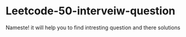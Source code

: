 # Leetcode-50-interveiw-question
Nameste! it will help you to find intresting question and there solutions
